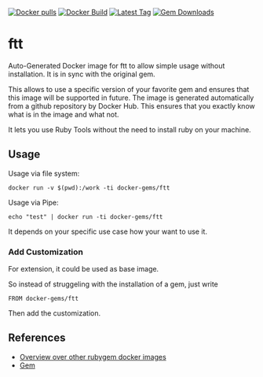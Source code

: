 [![Docker pulls](https://img.shields.io/docker/pulls/rubygem/ftt.svg)](https://hub.docker.com/r/rubygem/ftt/)
[![Docker Build](https://img.shields.io/docker/automated/rubygem/ftt.svg)](https://hub.docker.com/r/rubygem/ftt/)
[![Latest Tag](https://img.shields.io/github/tag/docker-rubygem/ftt.svg)](https://hub.docker.com/r/rubygem/ftt/)
[![Gem Downloads](https://img.shields.io/gem/dt/ftt.svg)](https://rubygems.org/gems/ftt/)
# ftt

Auto-Generated Docker image for ftt to allow simple usage without installation.
It is in sync with the original gem.

This allows to use a specific version of your favorite gem and ensures that this image will be supported in future.
The image is generated automatically from a github repository by Docker Hub.
This ensures that you exactly know what is in the image and what not.

It lets you use Ruby Tools without the need to install ruby on your machine.

## Usage

Usage via file system:

`docker run -v $(pwd):/work -ti docker-gems/ftt`

Usage via Pipe:

`echo "test" | docker run -ti docker-gems/ftt`

It depends on your specific use case how your want to use it.

### Add Customization

For extension, it could be used as base image.

So instead of struggeling with the installation of a gem, just write

`FROM docker-gems/ftt`

Then add the customization.

## References

 - [Overview over other rubygem docker images](https://github.com/thinkbot/docker-rubygem)
 - [Gem](https://rubygems.org/gems/ftt/)
